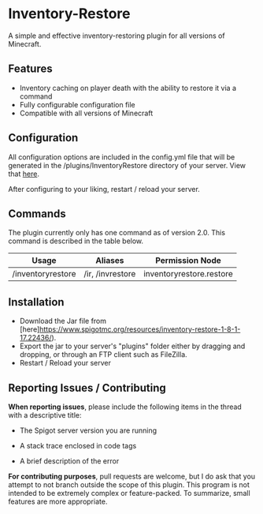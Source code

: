 # Inventory-Restore

A simple and effective inventory-restoring plugin for all versions of Minecraft.

##  Features

- Inventory caching on player death with the ability to restore it via a command
- Fully configurable configuration file
- Compatible with all versions of Minecraft

## Configuration

All configuration options are included in the config.yml file that will be generated in the /plugins/InventoryRestore directory of your server.  View that [here](https://github.com/evancolewright/inventory-restore/blob/main/src/main/resources/config.yml).

After configuring to your liking, restart / reload your server.

## Commands

The plugin currently only has one command as of version 2.0.  This command is described in the table below.

| Usage                          | Aliases          | Permission Node          |
| ------------------------------ | ---------------- | ------------------------ |
| /inventoryrestore <playerName> | /ir, /invrestore | inventoryrestore.restore |

## Installation

- Download the Jar file from [here]https://www.spigotmc.org/resources/inventory-restore-1-8-1-17.22436/).
- Export the jar to your server's "plugins" folder either by dragging and dropping, or through an FTP client such as FileZilla.
- Restart / Reload your server

## Reporting Issues / Contributing

**When reporting issues**, please include the following items in the thread with a descriptive title:

- The Spigot server version you are running

- A stack trace enclosed in code tags

- A brief description of the error

  

**For contributing purposes**, pull requests are welcome, but I do ask that you attempt to not branch outside the scope of this plugin.  This program is not intended to be extremely complex or feature-packed.   To summarize, small features are more appropriate.
